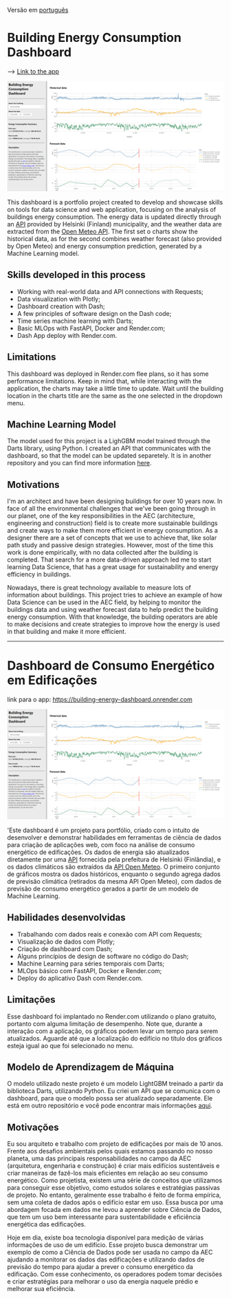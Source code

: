 Versão em [português](#pt-br)

# Building Energy Consumption Dashboard

--> [Link to the app](https://building-energy-dashboard.onrender.com)

![dashboard image](https://raw.githubusercontent.com/brunoperdigao/Building-Energy-Dashboard/master/cover.png#vitrinedev "print screen of the dashboard page")

This dashboard is a portfolio project created to develop and showcase skills on tools for data science and web application, focusing on the analysis of buildings energy consumption. The energy data is updated directly through an [API](https://helsinki-openapi.nuuka.cloud/swagger/index.html#/) provided by Helsinki (Finland) municipality, and the weather data are extracted from the [Open Meteo API](https://open-meteo.com/). The first set o charts show the historical data, as for the second combines weather forecast (also provided by Open Meteo) and energy consumption prediction, generated by a Machine Learning model. 

## Skills developed in this process

- Working with real-world data and API connections with Requests; 
- Data visualization with Plotly;
- Dashboard creation with Dash;
- A few principles of software design on the Dash code;
- Time series machine learning with Darts;
- Basic MLOps with FastAPI, Docker and Render.com;
- Dash App deploy with Render.com.

## Limitations

This dashboard was deployed in Render.com flee plans, so it has some performance limitations. Keep in mind that, while interacting with the application, the charts may take a little time to update. Wait until the building location in the charts title are the same as the one selected in the dropdown menu.

## Machine Learning Model

The model used for this project is a LighGBM model trained through the Darts library, using Python. I created an API that communicates with the dashboard, so that the model can be updated separetely. It is in another repository and you can find more information [here](https://github.com/brunoperdigao/Building-Energy-ML-API).

## Motivations

I'm an architect and have been designing buildings for over 10 years now. In face of all the environmental challenges that we've been going through in our planet, one of the key responsibilities in the AEC (architecture, engineering and construction) field is to create more sustainable buildings and create ways to make them more efficient in energy consumption. As a designer there are a set of concepts that we use to achieve that, like solar path study and passive design strategies. However, most of the time this work is done empirically, with no data collected after the building is completed. That search for a more data-driven approach led me to start learning Data Science, that has a great usage for sustainability and energy efficiency in buildings.

Nowadays, there is great technology available to measure lots of information about buildings. This project tries to achieve an example of how Data Science can be used in the AEC field, by helping to monitor the buildings data and using weather forecast data to help predict the building energy consumption. With that knowledge, the building operators are able to make decisions and create strategies to improve how the energy is used in that building and make it more efficient.

---

<a id="pt-br"></a>

# Dashboard de Consumo Energético em Edificações
link para o app: https://building-energy-dashboard.onrender.com

![dashboard image](cover.png "print screen da página do dashboard")


'Este dashboard é um projeto para portfólio, criado com o intuito de desenvolver e demonstrar habilidades em ferramentas de ciência de dados para criação de aplicações web, com foco na análise de consumo energético de edificações. Os dados de energia são atualizados diretamente por uma [API](https://helsinki-openapi.nuuka.cloud/swagger/index.html#/) fornecida pela prefeitura de Helsinki (Finlândia), e os dados climáticos são extraídos da [API Open Meteo](https://open-meteo.com/). O primeiro conjunto de gráficos mostra os dados históricos, enquanto o segundo agrega dados de previsão climática (retirados da mesma API Open Meteo), com dados de previsão de consumo energético gerados a partir de um modelo de Machine Learning.
## Habilidades desenvolvidas
- Trabalhando com dados reais e conexão com API com Requests;
- Visualização de dados com Plotly;
- Criação de dashboard com Dash;
- Alguns princípios de design de software no código do Dash;
- Machine Learning para séries temporais com Darts;
- MLOps básico com FastAPI, Docker e Render.com;
- Deploy do aplicativo Dash com Render.com.

## Limitações
Esse dashboard foi implantado no Render.com utilizando o plano gratuito, portanto com alguma limitação de desempenho. Note que, durante a interação com a aplicação, os gráficos podem levar um tempo para serem atualizados. Aguarde até que a localização do edifício no título dos gráficos esteja igual ao que foi selecionado no menu.

## Modelo de Aprendizagem de Máquina

O modelo utilizado neste projeto é um modelo LightGBM treinado a partir da biblioteca Darts, utilizando Python. Eu criei um API que se comunica com o dashboard, para que o modelo possa ser atualizado separadamente. Ele está em outro repositório e você pode encontrar mais informações [aqui](https://github.com/brunoperdigao/Building-Energy-ML-API).

## Motivações

Eu sou arquiteto e trabalho com projeto de edificações por mais de 10 anos. Frente aos desafios ambientais pelos quais estamos passando no nosso planeta, uma das principais responsabilidades no campo da AEC (arquitetura, engenharia e construção) é criar mais edifícios sustentáveis e criar maneiras de fazê-los mais eficientes em relação ao seu consumo energético. Como projetista, existem uma série de conceitos que utilizamos para conseguir esse objetivo, como estudos solares e estratégias passivas de projeto. No entanto, geralmente esse trabalho é feito de forma empírica, sem uma coleta de dados após o edifício estar em uso. Essa busca por uma abordagem focada em dados me levou a aprender sobre Ciência de Dados, que tem um uso bem interessante para sustentabilidade e eficiência energética das edificações.

Hoje em dia, existe boa tecnologia disponível para medição de várias informações de uso de um edifício. Esse projeto busca demonstrar um exemplo de como a Ciência de Dados pode ser usada no campo da AEC ajudando a monitorar os dados das edificações e utilizando dados de previsão do tempo para ajudar a prever o consumo energético da edificação. Com esse conhecimento, os operadores podem tomar decisões e criar estratégias para melhorar o uso da energia naquele prédio e melhorar sua eficiência.

